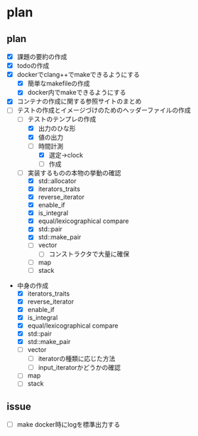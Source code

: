 # plan

## plan

- [x] 課題の要約の作成
- [x] todoの作成
- [x] dockerでclang++でmakeできるようにする
  - [x] 簡単なmakefileの作成
  - [x] docker内でmakeできるようにする
- [x] コンテナの作成に関する参照サイトのまとめ
- [ ] テストの作成とイメージづけのためのヘッダーファイルの作成
  - [ ] テストのテンプレの作成
    - [x] 出力のひな形
    - [x] 値の出力
    - [ ] 時間計測
      - [x] 選定->clock
      - [ ] 作成
  - [ ] 実装するものの本物の挙動の確認
    - [x] std::allocator
    - [x] iterators_traits
    - [x] reverse_iterator
    - [x] enable_if
    - [x] is_integral
    - [x] equal/lexicographical compare
    - [x] std::pair
    - [x] std::make_pair
    - [ ] vector
      - [ ] コンストラクタで大量に確保
    - [ ] map
    - [ ] stack
- 中身の作成
  - [x] iterators_traits
  - [x] reverse_iterator
  - [x] enable_if
  - [x] is_integral
  - [x] equal/lexicographical compare
  - [x] std::pair
  - [x] std::make_pair
  - [ ] vector
    - [ ] iteratorの種類に応じた方法
    - [ ] input_iteratorかどうかの確認
  - [ ] map
  - [ ] stack

## issue

- [ ] make docker時にlogを標準出力する
